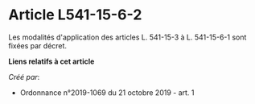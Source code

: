 # Article L541-15-6-2

Les modalités d'application des articles L. 541-15-3 à L. 541-15-6-1 sont fixées par décret.

**Liens relatifs à cet article**

_Créé par_:

  - Ordonnance n°2019-1069 du 21 octobre 2019 - art. 1
